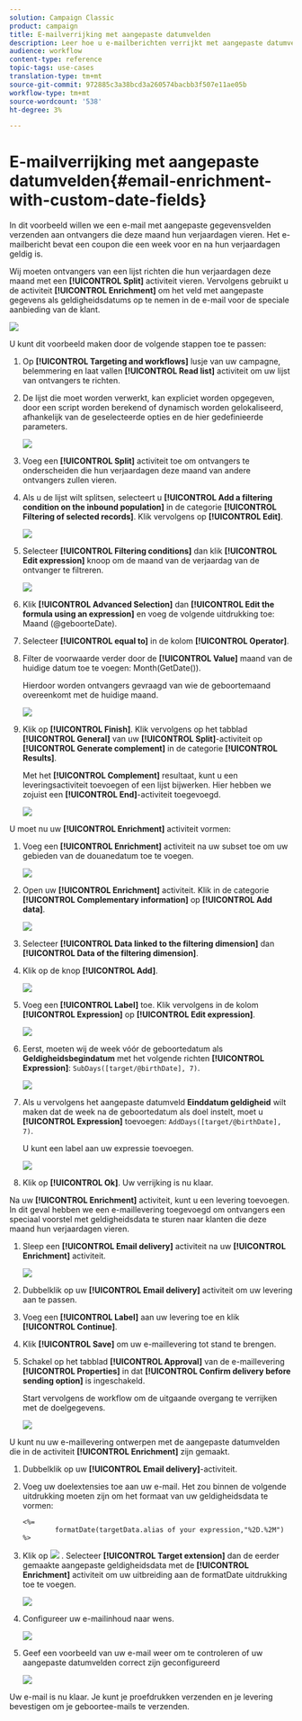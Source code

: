 ```yaml
---
solution: Campaign Classic
product: campaign
title: E-mailverrijking met aangepaste datumvelden
description: Leer hoe u e-mailberichten verrijkt met aangepaste datumvelden
audience: workflow
content-type: reference
topic-tags: use-cases
translation-type: tm+mt
source-git-commit: 972885c3a38bcd3a260574bacbb3f507e11ae05b
workflow-type: tm+mt
source-wordcount: '538'
ht-degree: 3%

---
```



# E-mailverrijking met aangepaste datumvelden{#email-enrichment-with-custom-date-fields}

In dit voorbeeld willen we een e-mail met aangepaste gegevensvelden verzenden aan ontvangers die deze maand hun verjaardagen vieren. Het e-mailbericht bevat een coupon die een week voor en na hun verjaardagen geldig is.

Wij moeten ontvangers van een lijst richten die hun verjaardagen deze maand met een **[!UICONTROL Split]** activiteit vieren. Vervolgens gebruikt u de activiteit **[!UICONTROL Enrichment]** om het veld met aangepaste gegevens als geldigheidsdatums op te nemen in de e-mail voor de speciale aanbieding van de klant.

![](assets/uc_enrichment.png)

U kunt dit voorbeeld maken door de volgende stappen toe te passen:

1. Op **[!UICONTROL Targeting and workflows]** lusje van uw campagne, belemmering en laat vallen **[!UICONTROL Read list]** activiteit om uw lijst van ontvangers te richten.
1. De lijst die moet worden verwerkt, kan expliciet worden opgegeven, door een script worden berekend of dynamisch worden gelokaliseerd, afhankelijk van de geselecteerde opties en de hier gedefinieerde parameters.

   ![](assets/uc_enrichment_1.png)

1. Voeg een **[!UICONTROL Split]** activiteit toe om ontvangers te onderscheiden die hun verjaardagen deze maand van andere ontvangers zullen vieren.
1. Als u de lijst wilt splitsen, selecteert u **[!UICONTROL Add a filtering condition on the inbound population]** in de categorie **[!UICONTROL Filtering of selected records]**. Klik vervolgens op **[!UICONTROL Edit]**.

   ![](assets/uc_enrichment_2.png)

1. Selecteer **[!UICONTROL Filtering conditions]** dan klik **[!UICONTROL Edit expression]** knoop om de maand van de verjaardag van de ontvanger te filtreren.

   ![](assets/uc_enrichment_3.png)

1. Klik **[!UICONTROL Advanced Selection]** dan **[!UICONTROL Edit the formula using an expression]** en voeg de volgende uitdrukking toe: Maand (@geboorteDate).
1. Selecteer **[!UICONTROL equal to]** in de kolom **[!UICONTROL Operator]**.
1. Filter de voorwaarde verder door de **[!UICONTROL Value]** maand van de huidige datum toe te voegen: Month(GetDate()).

   Hierdoor worden ontvangers gevraagd van wie de geboortemaand overeenkomt met de huidige maand.

   ![](assets/uc_enrichment_4.png)

1. Klik op **[!UICONTROL Finish]**. Klik vervolgens op het tabblad **[!UICONTROL General]** van uw **[!UICONTROL Split]**-activiteit op **[!UICONTROL Generate complement]** in de categorie **[!UICONTROL Results]**.

   Met het **[!UICONTROL Complement]** resultaat, kunt u een leveringsactiviteit toevoegen of een lijst bijwerken. Hier hebben we zojuist een **[!UICONTROL End]**-activiteit toegevoegd.

   ![](assets/uc_enrichment_6.png)

U moet nu uw **[!UICONTROL Enrichment]** activiteit vormen:

1. Voeg een **[!UICONTROL Enrichment]** activiteit na uw subset toe om uw gebieden van de douanedatum toe te voegen.

   ![](assets/uc_enrichment_7.png)

1. Open uw **[!UICONTROL Enrichment]** activiteit. Klik in de categorie **[!UICONTROL Complementary information]** op **[!UICONTROL Add data]**.

   ![](assets/uc_enrichment_8.png)

1. Selecteer **[!UICONTROL Data linked to the filtering dimension]** dan **[!UICONTROL Data of the filtering dimension]**.
1. Klik op de knop **[!UICONTROL Add]**.

   ![](assets/uc_enrichment_9.png)

1. Voeg een **[!UICONTROL Label]** toe. Klik vervolgens in de kolom **[!UICONTROL Expression]** op **[!UICONTROL Edit expression]**.

   ![](assets/uc_enrichment_10.png)

1. Eerst, moeten wij de week vóór de geboortedatum als **Geldigheidsbegindatum** met het volgende richten **[!UICONTROL Expression]**: `SubDays([target/@birthDate], 7)`.

   ![](assets/uc_enrichment_11.png)

1. Als u vervolgens het aangepaste datumveld **Einddatum geldigheid** wilt maken dat de week na de geboortedatum als doel instelt, moet u **[!UICONTROL Expression]** toevoegen: `AddDays([target/@birthDate], 7)`.

   U kunt een label aan uw expressie toevoegen.

   ![](assets/uc_enrichment_12.png)

1. Klik op **[!UICONTROL Ok]**. Uw verrijking is nu klaar.

Na uw **[!UICONTROL Enrichment]** activiteit, kunt u een levering toevoegen. In dit geval hebben we een e-maillevering toegevoegd om ontvangers een speciaal voorstel met geldigheidsdata te sturen naar klanten die deze maand hun verjaardagen vieren.

1. Sleep een **[!UICONTROL Email delivery]** activiteit na uw **[!UICONTROL Enrichment]** activiteit.

   ![](assets/uc_enrichment_15.png)

1. Dubbelklik op uw **[!UICONTROL Email delivery]** activiteit om uw levering aan te passen.
1. Voeg een **[!UICONTROL Label]** aan uw levering toe en klik **[!UICONTROL Continue]**.
1. Klik **[!UICONTROL Save]** om uw e-maillevering tot stand te brengen.
1. Schakel op het tabblad **[!UICONTROL Approval]** van de e-maillevering **[!UICONTROL Properties]** in dat **[!UICONTROL Confirm delivery before sending option]** is ingeschakeld.

   Start vervolgens de workflow om de uitgaande overgang te verrijken met de doelgegevens.

   ![](assets/uc_enrichment_18.png)

U kunt nu uw e-maillevering ontwerpen met de aangepaste datumvelden die in de activiteit **[!UICONTROL Enrichment]** zijn gemaakt.

1. Dubbelklik op uw **[!UICONTROL Email delivery]**-activiteit.
1. Voeg uw doelextensies toe aan uw e-mail. Het zou binnen de volgende uitdrukking moeten zijn om het formaat van uw geldigheidsdata te vormen:

   ```
   <%=
           formatDate(targetData.alias of your expression,"%2D.%2M")  %>
   ```

1. Klik op ![](assets/uc_enrichment_16.png) . Selecteer **[!UICONTROL Target extension]** dan de eerder gemaakte aangepaste geldigheidsdata met de **[!UICONTROL Enrichment]** activiteit om uw uitbreiding aan de formatDate uitdrukking toe te voegen.

   ![](assets/uc_enrichment_19.png)

1. Configureer uw e-mailinhoud naar wens.

   ![](assets/uc_enrichment_17.png)

1. Geef een voorbeeld van uw e-mail weer om te controleren of uw aangepaste datumvelden correct zijn geconfigureerd

   ![](assets/uc_enrichment_20.png)

Uw e-mail is nu klaar. Je kunt je proefdrukken verzenden en je levering bevestigen om je geboortee-mails te verzenden.
